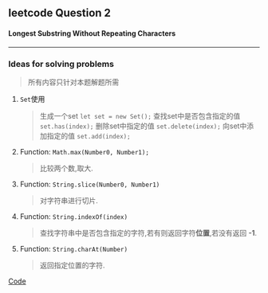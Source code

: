 ## leetcode Question 2
#### Longest Substring Without Repeating Characters
---
### Ideas for solving problems
> 所有内容只针对本题解题所需

1. `Set`使用

    > 生成一个set `let set = new Set();`
    > 查找set中是否包含指定的值 `set.has(index);`
    > 删除set中指定的值 `set.delete(index);`
    > 向set中添加指定的值 `set.add(index);`
2. Function: `Math.max(Number0, Number1);`

    > 比较两个数,取大.
3. Function: `String.slice(Number0, Number1)`

    > 对字符串进行切片.
4. Function: `String.indexOf(index)`

    > 查找字符串中是否包含指定的字符,若有则返回字符**位置**,若没有返回 **-1**.
5. Function: `String.charAt(Number)`

    > 返回指定位置的字符.

[Code](Longest%20Substring%20Without%20Repeating%20Characters.js)
